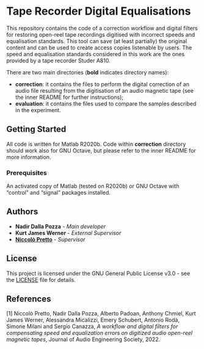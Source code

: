 # Tape Recorder Digital Equalisations

This repository contains the code of a correction workflow and digital filters for restoring open-reel tape recordings digitised with incorrect speeds and equalisation standards. This tool can save (at least partially) the original content and can be used to create access copies listenable by users. The speed and equalisation standards considered in this work are the ones provided by a tape recorder Studer A810.

There are two main directories (**bold** indicates directory names):

- **correction**: it contains the files to perform the digital correction of an audio file resulting from the digitisation of an audio magnetic tape (see the inner README for further instructions);
- **evaluation**: it contains the files used to compare the samples described in the experiment.

## Getting Started

All code is written for Matlab R2020b. Code within **correction** directory should work also for GNU Octave, but please refer to the inner README for more information.

### Prerequisites

An activated copy of Matlab (tested on R2020b) or GNU Octave with “control” and “signal” packages installed.

## Authors

- **Nadir Dalla Pozza** - *Main developer*
- **Kurt James Werner** - *External Supervisor*
- [**Niccolò Pretto**](http://www.dei.unipd.it/~prettoni/) - *Supervisor*

## License

This project is licensed under the GNU General Public License v3.0 - see the [LICENSE](LICENSE) file for details.

## References

[1] Niccolò Pretto, Nadir Dalla Pozza, Alberto Padoan, Anthony Chmiel, Kurt James Werner, Alessandra Micalizzi, Emery Schubert, Antonio Rodà, Simone Milani and Sergio Canazza, *A workflow and digital filters for compensating speed and equalization errors on digitized audio open-reel magnetic tapes*, Journal of Audio Engineering Society, 2022.
